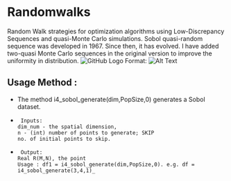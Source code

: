 # Randomwalks
Random Walk strategies for optimization algorithms using Low-Discrepancy Sequences and quasi-Monte Carlo simulations.
Sobol quasi-random sequence was developed in 1967. Since then, it has evolved. I have added two-quasi Monte Carlo sequences in the original version to improve the uniformity in distribution.
![GitHub Logo](/images/logo.png)
Format: ![Alt Text](url)

## Usage Method : 
* The method i4_sobol_generate(dim,PopSize,0) generates a Sobol dataset.
-      Inputs: 
      dim_num - the spatial dimension, 
      n - (int) number of points to generate; SKIP
      no. of initial points to skip.
-      Output: 
      Real R(M,N), the point
      Usage : df1 = i4_sobol_generate(dim,PopSize,0). e.g. df = i4_sobol_generate(3,4,1)_
